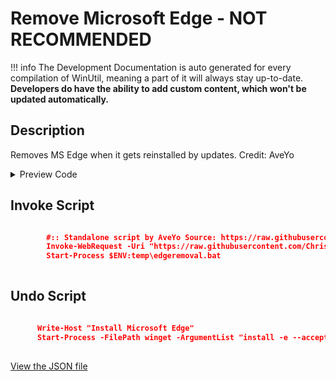 ﻿# Remove Microsoft Edge - NOT RECOMMENDED


!!! info
     The Development Documentation is auto generated for every compilation of WinUtil, meaning a part of it will always stay up-to-date. **Developers do have the ability to add custom content, which won't be updated automatically.**


## Description

Removes MS Edge when it gets reinstalled by updates. Credit: AveYo

<!-- BEGIN CUSTOM CONTENT -->

<!-- END CUSTOM CONTENT -->

<details>
<summary>Preview Code</summary>

```json
{
    "Content":  "Remove Microsoft Edge - NOT RECOMMENDED",
    "Description":  "Removes MS Edge when it gets reinstalled by updates. Credit: AveYo",
    "category":  "z__Advanced Tweaks - CAUTION",
    "panel":  "1",
    "Order":  "a029_",
    "InvokeScript":  [
                         "\r\n        #:: Standalone script by AveYo Source: https://raw.githubusercontent.com/AveYo/fox/main/Edge_Removal.bat\r\n        Invoke-WebRequest -Uri \"https://raw.githubusercontent.com/ChrisTitusTech/winutil/main/edgeremoval.bat\" -OutFile \"$ENV:TEMP\\edgeremoval.bat\"\r\n        Start-Process $ENV:temp\\edgeremoval.bat\r\n        "
                     ],
    "UndoScript":  [
                       "\r\n      Write-Host \"Install Microsoft Edge\"\r\n      Start-Process -FilePath winget -ArgumentList \"install -e --accept-source-agreements --accept-package-agreements --silent Microsoft.Edge \" -NoNewWindow -Wait\r\n      "
                   ]
}
```
</details>

## Invoke Script

```json

        #:: Standalone script by AveYo Source: https://raw.githubusercontent.com/AveYo/fox/main/Edge_Removal.bat
        Invoke-WebRequest -Uri "https://raw.githubusercontent.com/ChrisTitusTech/winutil/main/edgeremoval.bat" -OutFile "$ENV:TEMP\edgeremoval.bat"
        Start-Process $ENV:temp\edgeremoval.bat
        

```
## Undo Script

```json

      Write-Host "Install Microsoft Edge"
      Start-Process -FilePath winget -ArgumentList "install -e --accept-source-agreements --accept-package-agreements --silent Microsoft.Edge " -NoNewWindow -Wait
      

```
<!-- BEGIN SECOND CUSTOM CONTENT -->

<!-- END SECOND CUSTOM CONTENT -->

[View the JSON file](https://github.com/ChrisTitusTech/winutil/tree/main/config/tweaks.json)

